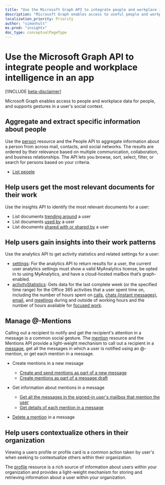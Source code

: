 ```yaml
---
title: "Use the Microsoft Graph API to integrate people and workplace intelligence in an app"
description: "Microsoft Graph enables access to useful people and workplace data and supports social gestures in a user's social context."
localization_priority: Priority
author: "simonhult"
ms.prod: "insights"
doc_type: conceptualPageType
---
```


# Use the Microsoft Graph API to integrate people and workplace intelligence in an app

[!INCLUDE [beta-disclaimer](../../includes/beta-disclaimer.md)]

Microsoft Graph enables access to people and workplace data for people, and supports gestures in a user's social context.

## Aggregate and extract specific information about people

Use the [person](../resources/person.md) resource and the People API to aggregate information
about a person from across mail, contacts, and social networks. The results are ordered by their
relevance based on multiple communication, collaboration, and business relationships. The API
lets you browse, sort, select, filter, or search for persons based on your criteria.

- [List people](../api/user-list-people.md)

## Help users get the most relevant documents for their work

Use the insights API to identify the most relevant documents for a user:

- List documents [trending around](../api/insights-list-trending.md) a user
- List documents [used by](../api/insights-list-used.md) a user
- List documents [shared with or shared by](../api/insights-list-shared.md) a user

## Help users gain insights into their work patterns

Use the analytics API to get activity statistics and related settings for a user: 

- [settings](../resources/settings.md): For the analytics API to return results for a user, the current user analytics settings must show a valid MyAnalytics license, be opted in to using MyAnalytics, and have a cloud-hosted mailbox that’s graph-enabled.
- [activityStatistics](../resources/activitystatistics.md): Gets data for the last complete week (or the specified time range) for the Office 365 activities that a user spent time on, including the number of hours spent on [calls](callactivitystatistics.md), [chats (instant messages)](chatactivitystatistics.md), [email](emailactivitystatistics.md), and [meetings](meetingactivitystatistics.md) during and outside of working hours and the number of hours available for [focused work](focusactivitystatistics.md).

## Manage @-Mentions

Calling out a recipient to notify and get the recipient's attention in a message is a common social gesture.
The [mention](../resources/mention.md) resource and the Mentions API provide a light-weight mechanism to call out
a recipient in a [message](../resources/message.md), get all the messages in which a user is notified using an @-mention,
or get each mention in a message.

<!--
Include the next sentence when supporting events.

**Mention** is also supported by [Event](../resources/event.md).

-->

- Create mentions in a new message

  - [Create and send mentions as part of a new message](../api/user-sendmail.md#request-2)
  - [Create mentions as part of a message draft](../api/user-post-messages.md#request-2)

- Get information about mentions in a message

  - [Get all the messages in the signed-in user's mailbox that mention the user](../api/user-list-messages.md#request-2)
  - [Get details of each mention in a message](../api/message-get.md#request-2)

- [Delete a mention](../api/message-delete.md#request-2) in a message

## Help users contextualize others in their organization

Viewing a users profile or profile card is a common action taken by user's when seeking to contextualize others within their organization. 

The [profile](../resources/profile.md) resource is a rich source of information about users within your organization and provides a light-weight mechanism for storing and retrieving information about a user within your organization.
